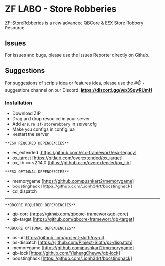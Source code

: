 # ZF LABO - Store Robberies
ZF-StoreRobberies is a new advanced QBCore & ESX Store Robbery Resource.

## Issues
For issues and bugs, please use the Issues Reporter directly on Github.

## Suggestions
For suggestions of scripts idea or features idea, please use the #📫・suggestions channel on our Discord: **https://discord.gg/wp3SqwRUmH**

### Installation
- Download ZIP
- Drag and drop resource in your server
- Add `ensure zf-storerobbery` in server.cfg
- Make you configs in config.lua
- Restart the server


`**ESX REQUIRED DEPENDENCIES**`
- es_extended [https://github.com/esx-framework/esx-legacy]
- ox_target [https://github.com/overextended/ox_target]
- ox_lib >= v2.14.0 [https://github.com/overextended/ox_lib]

`**ESX OPTIONAL DEPENDENCIES**`
- memorygame [https://github.com/pushkart2/memorygame]
- boostinghack [https://github.com/Lionh34rt/boostinghack]
- cd_dispatch

-----------------------

`**QBCORE REQUIRED DEPENDENCIES**`
- qb-core [https://github.com/qbcore-framework/qb-core]
- qb-target [https://github.com/qbcore-framework/qb-target]

`**QBCORE OPTIONAL DEPENDENCIES**`
- ps-ui [https://github.com/project-sloth/ps-ui]
- ps-dispatch [https://github.com/Project-Sloth/ps-dispatch]
- memorygame [https://github.com/pushkart2/memorygame]
- qb-lock [https://github.com/YishengCheww/qb-lock]
- boostinghack [https://github.com/Lionh34rt/boostinghack]
